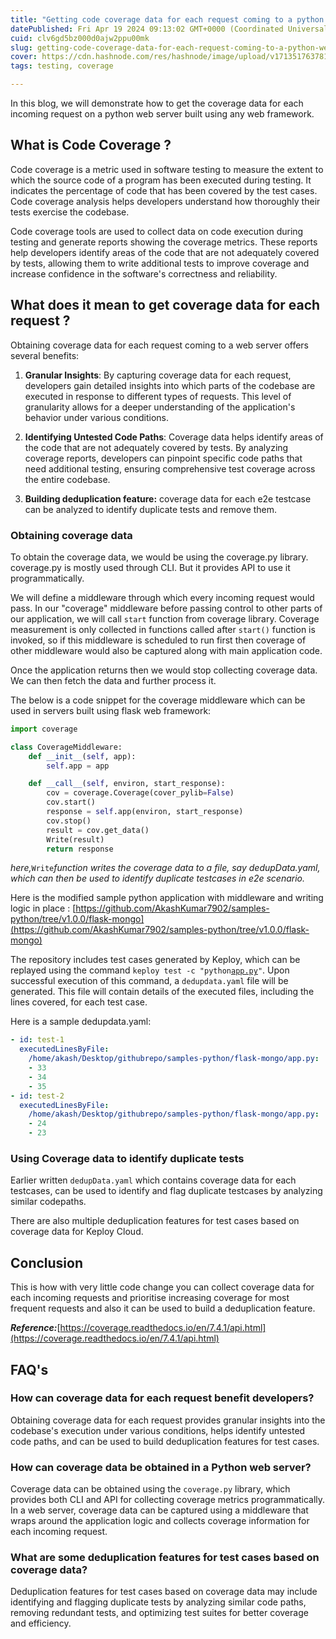 ```yaml
---
title: "Getting code coverage data for each request coming to a python web server"
datePublished: Fri Apr 19 2024 09:13:02 GMT+0000 (Coordinated Universal Time)
cuid: clv6gd5bz000d0ajw2ppu00mk
slug: getting-code-coverage-data-for-each-request-coming-to-a-python-web-server
cover: https://cdn.hashnode.com/res/hashnode/image/upload/v1713517637811/7284f08d-9592-4019-b29f-5ddad41e6e22.png
tags: testing, coverage

---
```


In this blog, we will demonstrate how to get the coverage data for each incoming request on a python web server built using any web framework.

## What is Code Coverage ?

Code coverage is a metric used in software testing to measure the extent to which the source code of a program has been executed during testing. It indicates the percentage of code that has been covered by the test cases. Code coverage analysis helps developers understand how thoroughly their tests exercise the codebase.

Code coverage tools are used to collect data on code execution during testing and generate reports showing the coverage metrics. These reports help developers identify areas of the code that are not adequately covered by tests, allowing them to write additional tests to improve coverage and increase confidence in the software's correctness and reliability.

## What does it mean to get coverage data for each request ?

Obtaining coverage data for each request coming to a web server offers several benefits:

1. **Granular Insights**: By capturing coverage data for each request, developers gain detailed insights into which parts of the codebase are executed in response to different types of requests. This level of granularity allows for a deeper understanding of the application's behavior under various conditions.
    
2. **Identifying Untested Code Paths**: Coverage data helps identify areas of the code that are not adequately covered by tests. By analyzing coverage reports, developers can pinpoint specific code paths that need additional testing, ensuring comprehensive test coverage across the entire codebase.
    
3. **Building deduplication feature:** coverage data for each e2e testcase can be analyzed to identify duplicate tests and remove them.
    

### Obtaining coverage data

To obtain the coverage data, we would be using the coverage.py library. coverage.py is mostly used through CLI. But it provides API to use it programmatically.

We will define a middleware through which every incoming request would pass. In our "coverage" middleware before passing control to other parts of our application, we will call `start` function from coverage library. Coverage measurement is only collected in functions called after `start()` function is invoked, so if this middleware is scheduled to run first then coverage of other middleware would also be captured along with main application code.

Once the application returns then we would stop collecting coverage data. We can then fetch the data and further process it.

The below is a code snippet for the coverage middleware which can be used in servers built using flask web framework:

```python
import coverage

class CoverageMiddleware:
    def __init__(self, app):
        self.app = app

    def __call__(self, environ, start_response):
        cov = coverage.Coverage(cover_pylib=False)
        cov.start()
        response = self.app(environ, start_response)
        cov.stop()
        result = cov.get_data()
        Write(result)
        return response
```

*here,*`Write`*function writes the coverage data to a file, say dedupData.yaml, which can then be used to identify duplicate testcases in e2e scenario.*

Here is the modified sample python application with middleware and writing logic in place : [https://github.com/AkashKumar7902/samples-python/tree/v1.0.0/flask-mongo](https://github.com/AkashKumar7902/samples-python/tree/v1.0.0/flask-mongo)

The repository includes test cases generated by Keploy, which can be replayed using the command `keploy test -c "python`[`app.py`](http://app.py)`"`. Upon successful execution of this command, a `dedupdata.yaml` file will be generated. This file will contain details of the executed files, including the lines covered, for each test case.

Here is a sample dedupdata.yaml:

```yaml
- id: test-1
  executedLinesByFile:
    /home/akash/Desktop/githubrepo/samples-python/flask-mongo/app.py:
    - 33
    - 34
    - 35
- id: test-2
  executedLinesByFile:
    /home/akash/Desktop/githubrepo/samples-python/flask-mongo/app.py:
    - 24
    - 23
```

### Using Coverage data to identify duplicate tests

Earlier written `dedupData.yaml` which contains coverage data for each testcases, can be used to identify and flag duplicate testcases by analyzing similar codepaths.

There are also multiple deduplication features for test cases based on coverage data for Keploy Cloud.

## **Conclusion**

This is how with very little code change you can collect coverage data for each incoming requests and prioritise increasing coverage for most frequent requests and also it can be used to build a deduplication feature.

***Reference:***[https://coverage.readthedocs.io/en/7.4.1/api.html](https://coverage.readthedocs.io/en/7.4.1/api.html)

## FAQ's

### How can coverage data for each request benefit developers?

Obtaining coverage data for each request provides granular insights into the codebase's execution under various conditions, helps identify untested code paths, and can be used to build deduplication features for test cases.

### How can coverage data be obtained in a Python web server?

Coverage data can be obtained using the `coverage.py` library, which provides both CLI and API for collecting coverage metrics programmatically. In a web server, coverage data can be captured using a middleware that wraps around the application logic and collects coverage information for each incoming request.

### What are some deduplication features for test cases based on coverage data?

Deduplication features for test cases based on coverage data may include identifying and flagging duplicate tests by analyzing similar code paths, removing redundant tests, and optimizing test suites for better coverage and efficiency.